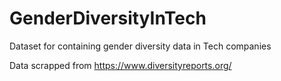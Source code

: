 # GenderDiversityInTech
Dataset for containing gender diversity data in Tech companies

Data scrapped from https://www.diversityreports.org/ 
